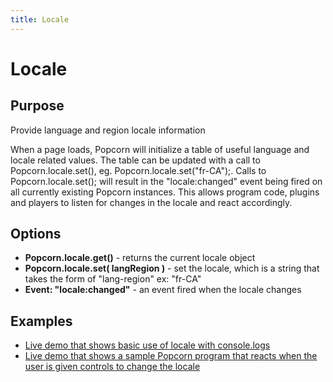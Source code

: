 ```yaml
---
title: Locale
---
```

# Locale #

## Purpose ##

Provide language and region locale information

When a page loads, Popcorn will initialize a table of useful language and locale related values. The table can be updated with a call to Popcorn.locale.set(), eg. Popcorn.locale.set("fr-CA");. Calls to Popcorn.locale.set(); will result in the "locale:changed" event being fired on all currently existing Popcorn instances. This allows program code, plugins and players to listen for changes in the locale and react accordingly.

## Options ##

* **Popcorn.locale.get()** - returns the current locale object
* **Popcorn.locale.set( langRegion )** - set the locale, which is a string that takes the form of "lang-region" ex: "fr-CA"
* **Event: "locale:changed"** - an event fired when the locale changes

## Examples ##

* [Live demo that shows basic use of locale with console.logs](http://jsfiddle.net/popcornjs/B3F4X/)
* [Live demo that shows a sample Popcorn program that reacts when the user is given controls to change the locale](http://jsfiddle.net/popcornjs/T89mj/1/)
